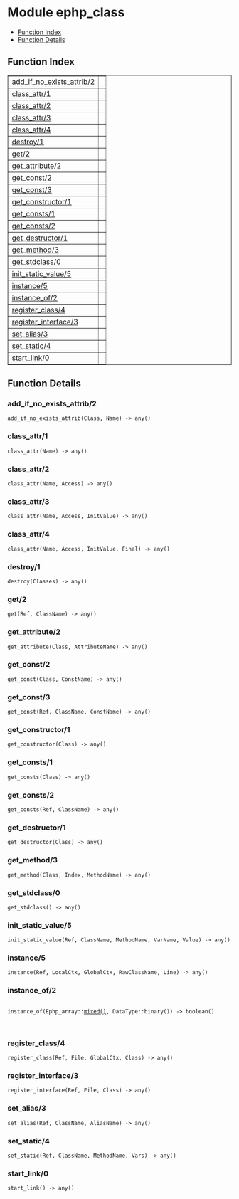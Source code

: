 

# Module ephp_class #
* [Function Index](#index)
* [Function Details](#functions)

<a name="index"></a>

## Function Index ##


<table width="100%" border="1" cellspacing="0" cellpadding="2" summary="function index"><tr><td valign="top"><a href="#add_if_no_exists_attrib-2">add_if_no_exists_attrib/2</a></td><td></td></tr><tr><td valign="top"><a href="#class_attr-1">class_attr/1</a></td><td></td></tr><tr><td valign="top"><a href="#class_attr-2">class_attr/2</a></td><td></td></tr><tr><td valign="top"><a href="#class_attr-3">class_attr/3</a></td><td></td></tr><tr><td valign="top"><a href="#class_attr-4">class_attr/4</a></td><td></td></tr><tr><td valign="top"><a href="#destroy-1">destroy/1</a></td><td></td></tr><tr><td valign="top"><a href="#get-2">get/2</a></td><td></td></tr><tr><td valign="top"><a href="#get_attribute-2">get_attribute/2</a></td><td></td></tr><tr><td valign="top"><a href="#get_const-2">get_const/2</a></td><td></td></tr><tr><td valign="top"><a href="#get_const-3">get_const/3</a></td><td></td></tr><tr><td valign="top"><a href="#get_constructor-1">get_constructor/1</a></td><td></td></tr><tr><td valign="top"><a href="#get_consts-1">get_consts/1</a></td><td></td></tr><tr><td valign="top"><a href="#get_consts-2">get_consts/2</a></td><td></td></tr><tr><td valign="top"><a href="#get_destructor-1">get_destructor/1</a></td><td></td></tr><tr><td valign="top"><a href="#get_method-3">get_method/3</a></td><td></td></tr><tr><td valign="top"><a href="#get_stdclass-0">get_stdclass/0</a></td><td></td></tr><tr><td valign="top"><a href="#init_static_value-5">init_static_value/5</a></td><td></td></tr><tr><td valign="top"><a href="#instance-5">instance/5</a></td><td></td></tr><tr><td valign="top"><a href="#instance_of-2">instance_of/2</a></td><td></td></tr><tr><td valign="top"><a href="#register_class-4">register_class/4</a></td><td></td></tr><tr><td valign="top"><a href="#register_interface-3">register_interface/3</a></td><td></td></tr><tr><td valign="top"><a href="#set_alias-3">set_alias/3</a></td><td></td></tr><tr><td valign="top"><a href="#set_static-4">set_static/4</a></td><td></td></tr><tr><td valign="top"><a href="#start_link-0">start_link/0</a></td><td></td></tr></table>


<a name="functions"></a>

## Function Details ##

<a name="add_if_no_exists_attrib-2"></a>

### add_if_no_exists_attrib/2 ###

`add_if_no_exists_attrib(Class, Name) -> any()`

<a name="class_attr-1"></a>

### class_attr/1 ###

`class_attr(Name) -> any()`

<a name="class_attr-2"></a>

### class_attr/2 ###

`class_attr(Name, Access) -> any()`

<a name="class_attr-3"></a>

### class_attr/3 ###

`class_attr(Name, Access, InitValue) -> any()`

<a name="class_attr-4"></a>

### class_attr/4 ###

`class_attr(Name, Access, InitValue, Final) -> any()`

<a name="destroy-1"></a>

### destroy/1 ###

`destroy(Classes) -> any()`

<a name="get-2"></a>

### get/2 ###

`get(Ref, ClassName) -> any()`

<a name="get_attribute-2"></a>

### get_attribute/2 ###

`get_attribute(Class, AttributeName) -> any()`

<a name="get_const-2"></a>

### get_const/2 ###

`get_const(Class, ConstName) -> any()`

<a name="get_const-3"></a>

### get_const/3 ###

`get_const(Ref, ClassName, ConstName) -> any()`

<a name="get_constructor-1"></a>

### get_constructor/1 ###

`get_constructor(Class) -> any()`

<a name="get_consts-1"></a>

### get_consts/1 ###

`get_consts(Class) -> any()`

<a name="get_consts-2"></a>

### get_consts/2 ###

`get_consts(Ref, ClassName) -> any()`

<a name="get_destructor-1"></a>

### get_destructor/1 ###

`get_destructor(Class) -> any()`

<a name="get_method-3"></a>

### get_method/3 ###

`get_method(Class, Index, MethodName) -> any()`

<a name="get_stdclass-0"></a>

### get_stdclass/0 ###

`get_stdclass() -> any()`

<a name="init_static_value-5"></a>

### init_static_value/5 ###

`init_static_value(Ref, ClassName, MethodName, VarName, Value) -> any()`

<a name="instance-5"></a>

### instance/5 ###

`instance(Ref, LocalCtx, GlobalCtx, RawClassName, Line) -> any()`

<a name="instance_of-2"></a>

### instance_of/2 ###

<pre><code>
instance_of(Ephp_array::<a href="#type-mixed">mixed()</a>, DataType::binary()) -&gt; boolean()
</code></pre>
<br />

<a name="register_class-4"></a>

### register_class/4 ###

`register_class(Ref, File, GlobalCtx, Class) -> any()`

<a name="register_interface-3"></a>

### register_interface/3 ###

`register_interface(Ref, File, Class) -> any()`

<a name="set_alias-3"></a>

### set_alias/3 ###

`set_alias(Ref, ClassName, AliasName) -> any()`

<a name="set_static-4"></a>

### set_static/4 ###

`set_static(Ref, ClassName, MethodName, Vars) -> any()`

<a name="start_link-0"></a>

### start_link/0 ###

`start_link() -> any()`

